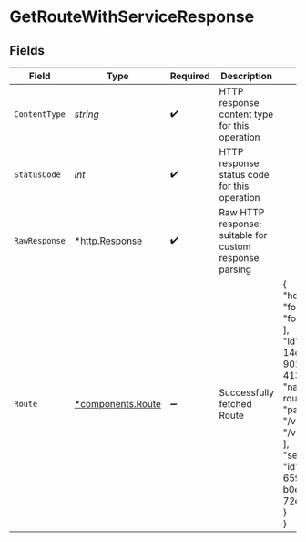# GetRouteWithServiceResponse


## Fields

| Field                                                                                                                                                                                                               | Type                                                                                                                                                                                                                | Required                                                                                                                                                                                                            | Description                                                                                                                                                                                                         | Example                                                                                                                                                                                                             |
| ------------------------------------------------------------------------------------------------------------------------------------------------------------------------------------------------------------------- | ------------------------------------------------------------------------------------------------------------------------------------------------------------------------------------------------------------------- | ------------------------------------------------------------------------------------------------------------------------------------------------------------------------------------------------------------------- | ------------------------------------------------------------------------------------------------------------------------------------------------------------------------------------------------------------------- | ------------------------------------------------------------------------------------------------------------------------------------------------------------------------------------------------------------------- |
| `ContentType`                                                                                                                                                                                                       | *string*                                                                                                                                                                                                            | :heavy_check_mark:                                                                                                                                                                                                  | HTTP response content type for this operation                                                                                                                                                                       |                                                                                                                                                                                                                     |
| `StatusCode`                                                                                                                                                                                                        | *int*                                                                                                                                                                                                               | :heavy_check_mark:                                                                                                                                                                                                  | HTTP response status code for this operation                                                                                                                                                                        |                                                                                                                                                                                                                     |
| `RawResponse`                                                                                                                                                                                                       | [*http.Response](https://pkg.go.dev/net/http#Response)                                                                                                                                                              | :heavy_check_mark:                                                                                                                                                                                                  | Raw HTTP response; suitable for custom response parsing                                                                                                                                                             |                                                                                                                                                                                                                     |
| `Route`                                                                                                                                                                                                             | [*components.Route](../../models/components/route.md)                                                                                                                                                               | :heavy_minus_sign:                                                                                                                                                                                                  | Successfully fetched Route                                                                                                                                                                                          | {<br/>"hosts": [<br/>"foo.example.com",<br/>"foo.example.us"<br/>],<br/>"id": "56c4566c-14cc-4132-9011-4139fcbbe50a",<br/>"name": "example-route",<br/>"paths": [<br/>"/v1",<br/>"/v2"<br/>],<br/>"service": {<br/>"id": "bd380f99-659d-415e-b0e7-72ea05df3218"<br/>}<br/>} |